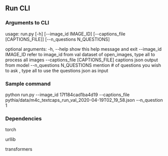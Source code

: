 ## Run CLI

### Arguments to CLI

usage: run.py [-h] [--image_id IMAGE_ID] [--captions_file [CAPTIONS_FILE]]
               [--n_questions N_QUESTIONS]

optional arguments:
  -h, --help            show this help message and exit
  --image_id IMAGE_ID   refer to image_id from val dataset of open_images,
                        type all to process all images
  --captions_file [CAPTIONS_FILE]
                        captions json output from model
  --n_questions N_QUESTIONS
                        mention # of questions you wish to ask <int>, type all
                        to use the questions json as input

### Sample command
python run.py --image_id 17f184cad1ba4d19 --captions_file pythia/data/m4c_textcaps_run_val_2020-04-19T02_19_58.json --n_question 1

### Dependencies
torch

urllib

transformers